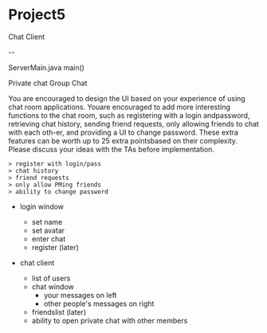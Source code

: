 # Project5
Chat Client

--

ServerMain.java
	main()

Private chat
Group Chat

You are encouraged to design the UI based on your experience of using chat room applications. Youare encouraged to add more interesting functions to the chat room, such as registering with a login andpassword, retrieving chat history, sending friend requests, only allowing friends to chat with each oth-er, and providing a UI to change password. These extra features can be worth up to 25 extra pointsbased on their complexity. Please discuss your ideas with the TAs before implementation. 

	> register with login/pass
	> chat history 
	> friend requests
	> only allow PMing friends
	> ability to change password


- login window
	- set name
	- set avatar
	- enter chat
	- register (later)

- chat client
	- list of users
	- chat window
		- your messages on left
		- other people's messages on right
	- friendslist (later)
	- ability to open private chat with other members

